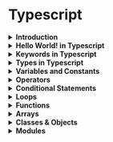 # Typescript

<details><summary><b>Introduction</b></summary>
<p>

JavaScript was introduced as a language for the client side. The development of Node.js has marked JavaScript as an emerging server-side technology too. However, as JavaScript code grows, it tends to get messier, making it difficult to maintain and reuse the code. Moreover, its failure to embrace the features of Object Orientation, strong type checking and compile-time error checks prevents JavaScript from succeeding at the enterprise level as a full-fledged server-side technology. TypeScript was presented to bridge this gap.

Typescript is a superset of Javascript

![typescript](images/superset.png)


A TypeScript program contains:

* Modules
* Functions
* Variables
* Statements and Expressions
* Comments
</p>
</details>


<details><summary><b>Hello World! in Typescript</b></summary>
<p>

```
const msg:string = "Hello World!" 
console.log(msg)
```
</p>
</details>


<details><summary><b>Keywords in Typescript</b></summary>
<p>

| break | as | any | switch | case | if | throw |
| :---: | :---: | :---: | :---: | :---: | :---: | :---: |
| else | var | number | string | get | module | type |
| instanceof | typeof | public | private | enum | export | finally |
| for | while | void | null | super | this | new |
| in | return | true | false | any | extends | static | 
| let | package | implements | interface | function | new | try |
| yield | const | continue | do | catch |

</p>
</details>


<details><summary><b>Types in Typescript</b></summary>
<p>
TypeScript provides data types as a part of its optional Type System.

**Built-in types**

| Data type	| Keyword |
| :---: | :---: | 
| Number | number |
| String | string |
| Boolean | boolean |
| Void | void |
| Null | null |
| Undefined | undefined |

```
let a: number = 10;
let b: string = 'kamal';
let c: boolean = true;
```

**any**

The any data type is the super type of all types in TypeScript. It denotes a dynamic type. Using the any type is equivalent to opting out of type checking for a variable.

```
let d: any;
d= 'kamal';
```

</p>
</details>


<details><summary><b>Variables and Constants</b></summary>
<p>

We have 3 keywords for this in Typescript or Javascript.

| Keyword	|
| :---: |
| var |
| let |
| const |

**var** declarations are globally scoped or function scoped while **let** and **const** are block scoped. var variables can be updated and re-declared within its scope; let variables can be updated but not re-declared; const variables can neither be updated nor re-declared.

**without types**
```
var a = 'kamal';
const b = 10;
let c = 'kamal';
```

**with types**
```
var a: string = 'kamal';
const b:number = 10;
let c:string = 'kamal';
```

**if you don't know the type, use any**

```
let x: any;
x='kamal';
```

#### Scope

* Global Scope − Global variables are declared outside the programming constructs. These variables can be accessed from anywhere within your code.

* Class Scope − These variables are also called fields. Fields or class variables are declared within the class but outside the methods. These variables can be accessed using the object of the class. Fields can also be static. Static fields can be accessed using the class name.

* Local Scope − Local variables, as the name suggests, are declared within the constructs like methods, loops etc. Local variables are accessible only within the construct where they are declared.

```
var x = 12          //global variable 
class Kamal { 
   y = 13;             //class variable 
   
   testFunction():void { 
      var z = 14;    //local variable 
   } 
} 
```

</p>
</details>


<details><summary><b>Operators</b></summary>
<p>

| Arithmetic |  Comparison | Logical | 
| :---: | :---: | :---: |
| + | >  | && (and) |
| - | <  | \|\| (or) |
| * | >= | ! (not |)
| / | <= |  |
| % (mod) | == (equality without datatype) |  |
| ++ | !=  |  |
| -- | === (equality with datatype) |  |


**Other Operators**

| Operator | Detail | Example | 
| :---: | :---: | :---: |
| + | Concatenation | var a:string = 'hello'+'World' |
| ? : | Conditional | var x = a>10 ? 'greater' : 'smaller' |
|  |  |  |


</p>
</details>


<details><summary><b>Conditional Statements</b></summary>
<p>

**if**

```
const a:number = 10;
if (a>5){
	console.log('Hello. I'm here!')
}
```

**if.. else**

```
const a:number = 10;
if (a>5){
	console.log('Hello. I'm here!')
}else{
	console.log('Here I am')
}
```

**if.. else if**

```
var a:number = 2 
if(a > 0) { 
   console.log('a greater than 0') 
} else if(a < 0) { 
   console.log('a less than 0') 
} else { 
   console.log('a is 0') 
}
```

**switch case**

```
var x:string = "A"; 
switch(x) { 
   case "A": { console.log("Apple"); } 
   case "B": { console.log("Ball"); } 
   case "C": { console.log("Cat"); } 
   default: { console.log("Nothing"); } 
}
```

</p>
</details>


<details><summary><b>Loops</b></summary>
<p>

### For Loops

Typescript support 3 types of **FOR** loops.


* for loop
* for..of loop
* for..in loop


**for loop**

```
for (let i=0; i<10; i++){
	console.log(i*i);
}
```

Output :
```
0
1
4
9
16
25
36
49
64
81
```

**for .. of loop**

```
let itms = [11, 22, 33, 44, 55];
for (let itm of itms) {
  console.log(itm);
}
```

Output :
```
11
22
33
44
55
```

The for...of loop returns a character from string value.

```
let fullname = "Kamal Girdher";
for (let chr of fullname) {
  console.log(chr);
}
```

Output :
```
K
a
m
a
l
 
G
i
r
d
h
e
r
```


**for .. in loop**

```
let itms = [11, 22, 33, 44, 55];
for (let x in itms) {
  console.log(x);
}
```

	It prints indexes and not the values.
	
Output :
```
0
1
2
3
4
```

To print the values, you need to use 

```
let itms = [11, 22, 33, 44, 55];
for (let x in itms) {
  console.log(itms[x]);
}
```
Output :
```
11
22
33
44
55
```


### While loop

It has 2 flavors:

* while (condition) {..}
* do {..} while (condition)


**while**

```
let i: number = 1;

while (i <= 5) {
    console.log(i);
    i++;
}
```

Output:
```
1
2
3
4
5
```


**do .. while**

```
let i: number = 1;

do {
    console.log(i);
    i++;
} while (i <= 5) 
```

Output:
```
1
2
3
4
5
```

The difference is that it executes the statements at least once as it checks the condition after executing the block once.

</p>
</details>


<details><summary><b>Functions</b></summary>
<p>

**Basic function**
```
function sayhello() {
    console.log("Hello Kamal!");
}
```

**Function with parameters**
```
function sumOfTwo(x: number, y: number){
    console.log(x + y);
}
```


**Function with return type**
```
function getRandom() : number{
    return Math.round(Math.random()*100);
}

let a = getRandom();

console.log(a);
```

**Function with arguments and returning value**
```
function getSum(a: number, b: number) : number{
    return (a+b);
}

let a = getSum(5,10);

console.log(a);
```

**Function with optional parameters**
```
function sumOfTwoOrThree(a:number,b:number,c?:number) {
   if(c!=undefined) { return a+b+c; }
   else { return a+b; }
}

console.log(sumOfTwoOrThree(1,2));
console.log(sumOfTwoOrThree(1,2,3));
```

Output:
```
3
6
```

**Function with rest parameters**
```
function add(...nums:number[]) {  
   let sum:number = 0; 
   for(let i = 0;i<nums.length;i++) { 
      sum = sum + nums[i]; 
   } 
   console.log('Sum : ', sum) 
} 
add(1,2,3) 
add(1,2,3,4,5,6)
```

Output:
```
6
21
```

**Anonymous Function**

```
var result = function(a:number,b:number) { return a*b; }; 
console.log(result(12,2));
```

**Lambda Expression / Arrow function**


**without arguments**
```
var msg = ()=> { 
   console.log("Hi Kamal"); 
} 

msg();
```

Output :
```
Hi Kamal
```

**with arguments**
```
let sum = (x: number, y: number) => { x + y; }

sum(3, 4);
```

Output :
```
7
```


we would be using this very frequently while writing our tests in webdriverIO.


```
describe('Verify application loading', () => {
    it('should have the right title', () => {
        browser.url('https://extremeExcel.com')
        expect(browser).toHaveTitle('Extreme Automation - Kamal Girdher');
    })
})
```


</p>
</details>


<details><summary><b>Arrays</b></summary>
<p>


**Create an array**

```
var a = ['a','b','c','d'];
```


**concat()**

used to join arrays.

```
var a = ['a','b','c','d'];
var b = ['e','f'];

var c =a.concat(b);
console.log(c);
```

Output:
```
[ "a", "b", "c", "d", "e", "f" ] 
```


**every()**

Returns true if every element in this array satisfies the provided testing function.

```
function isEven(num: number) { 
   return (num % 2 == 0 ? true : false); 
} 
          
var result = [1, 10, 28, 130, 44].every(isEven); 
console.log(result);
```

Output:
```
true
```


**filter()**

creates a new array with all elements that pass the test implemented by the provided function.

```
function isEven(num: number) { 
   return (num % 2 == 0 ? true : false); 
} 
          
var result = [1, 10, 28, 13, 44].filter(isEven); 
console.log(result);
```

Output:
```
[ 10, 28, 44 ]
```


**forEach()**

calls the function for each element of the array.

```
[1, 10, 28, 13, 44].forEach( (x) => {console.log(x*x);}); 
```

Output :
```
1 
100 
784 
169 
1936
```

**indexOf()**

returns the first index at which a given element can be found in the array, or -1 if it is not present.

```
var index = [10, 20, 30, 40, 50].indexOf(30); 
console.log(index);
```

Output:
```
2
```

First element has index 0.


**join()**

used to join the array elements as string.

```
var arr = [10, 20, 30, 40, 50]
console.log(arr.join('-'));
```

Output:
```
10-20-30-40-50 
```


**lastIndexOf()**

returns the last index at which an element is found in the array. The array is searched backward direction.
returns -1 if the element is not present.

```
var index = [10, 20, 30, 40, 50, 10, 30, 40].lastIndexOf(10);
console.log(index);
```

Output:
```
5
```

**map()**

creates a new array after processing each element on array using the given function.

```
var arr = [1,2,3,4,5];
var result = arr.map( (x) => {return x*x;});
console.log(result);
```

Output :
```
[ 1, 4, 9, 16, 25 ] 
```


**push() & pop()**

push is used to add an element at end of the array.

pop is used to remove last element of the array.


```
var arr = [1,2,3,4,5];
arr.push(6);
console.log(arr);
arr.pop()
console.log(arr);
```

Output:

```
[ 1, 2, 3, 4, 5, 6 ] 
[ 1, 2, 3, 4, 5 ] 
```

**reduce()**

applies a function simultaneously against two values of the array (from left-to-right) as to reduce it to a single value.

```
var joinChars = ['A', 'B', 'C', 'D'].reduce(function(a, b, c){ console.log(a+b); return a + b; }); 
console.log("result : " + joinChars );
```

Output:
```
AB 
ABC 
ABCD 
result : ABCD 
```

**reduceRight()**

applies a function simultaneously against two values of the array (from right-to-left) as to reduce it to a single value.

```
var joinChars = ['A', 'B', 'C', 'D'].reduceRight(function(a, b, c){ console.log(a+b); return a + b; }); 
console.log("result : " + joinChars );
```

Output:
```
DC 
DCB 
DCBA 
result : DCBA
```

**reverse()**

reverses the order of elements of array.

```
var arr = ['A', 'B', 'C', 'D']
arr.reverse();
console.log(arr);
```

Output:

```
[ "D", "C", "B", "A" ]
```


**shift()**

</p>
</details>


<details><summary><b>Classes & Objects</b></summary>
<p>
</p>
</details>


<details><summary><b>Modules</b></summary>
<p>
</p>
</details>


